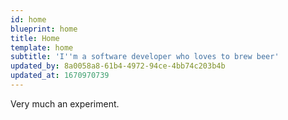 ```yaml
---
id: home
blueprint: home
title: Home
template: home
subtitle: 'I''m a software developer who loves to brew beer'
updated_by: 8a0058a8-61b4-4972-94ce-4bb74c203b4b
updated_at: 1670970739
---
```

Very much an experiment.